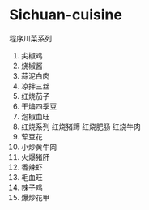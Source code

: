 # Sichuan-cuisine
程序川菜系列

1. 尖椒鸡
2. 烧椒酱
3. 蒜泥白肉
4. 凉拌三丝
5. 红烧茄子
6. 干煸四季豆
7. 泡椒血旺
8. 红烧系列
  红烧猪蹄
  红烧肥肠
  红烧牛肉
9. 荤豆花
10. 小炒黄牛肉
11. 火爆猪肝
12. 香辣虾
13. 毛血旺
14. 辣子鸡
15. 爆炒花甲

